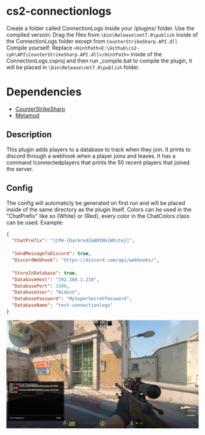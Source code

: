 # cs2-connectionlogs
 Create a folder called ConnectionLogs inside your /plugins/ folder.
 Use the compiled versoin: Drag the files from `\bin\Release\net7.0\publish` inside of the ConnectionLogs folder except from `CounterStrikeSharp.API.dll`
 Compile yourself: Replace `<HintPath>E:\Github\cs2-cph\API\CounterStrikeSharp.API.dll</HintPath>` inside of the ConnectionLogs.csproj and then run _compile.bat to compile the plugin, it will be placed in `\bin\Release\net7.0\publish` folder.

# Dependencies
- [CounterStrikeSharp](https://docs.cssharp.dev/)
- [Metamod](https://www.sourcemm.net/downloads.php/?branch=master)

## Description
This plugin adds players to a database to track when they join.
It prints to discord through a webhook when a player joins and leaves.
It has a command !connectedplayers that prints the 50 recent players that joined the server.

## Config
The config will automaticly be generated on first run and will be placed inside of the same directory as the plugin itself.
Colors can be used in the "ChatPrefix" like so {White} or {Red}, every color in the ChatColors class can be used.
Example:
```json
{
  "ChatPrefix": "[CPH-{Darkred}GAMING{White}]",

  "SendMessageToDiscord": true,
  "DiscordWebhook": "https://discord.com/api/webhooks/",

  "StoreInDatabase": true,
  "DatabaseHost": "192.168.1.210",
  "DatabasePort": 3306,
  "DatabaseUser": "WidovV",
  "DatabasePassword": "MySuperSecretPassword",
  "DatabaseName": "test-connectionlogs"
}
```

![Alt text](image.png)

